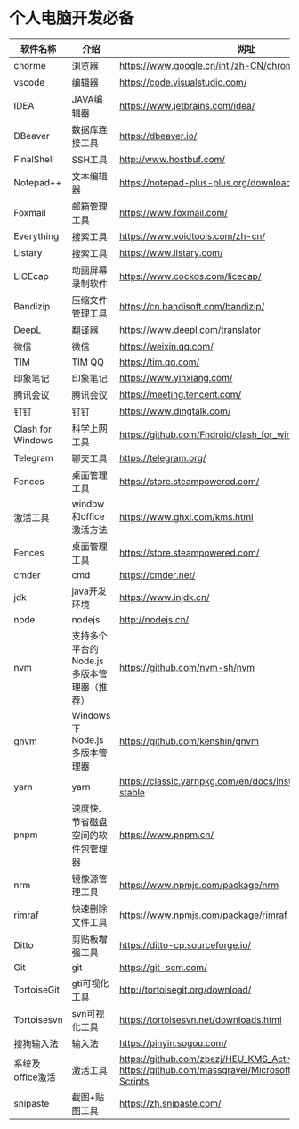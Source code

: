 # 个人电脑开发必备

| 软件名称 | 介绍 | 网址 |
| --- | --- | --- |
|chorme|浏览器|https://www.google.cn/intl/zh-CN/chrome/|
|vscode|编辑器|https://code.visualstudio.com/|
|IDEA|JAVA编辑器|https://www.jetbrains.com/idea/|
|DBeaver|数据库连接工具|https://dbeaver.io/|
|FinalShell|SSH工具|http://www.hostbuf.com/|
|Notepad++|文本编辑器|https://notepad-plus-plus.org/downloads//|
|Foxmail|邮箱管理工具|https://www.foxmail.com/|
|Everything|搜索工具|https://www.voidtools.com/zh-cn/|
|Listary|搜索工具|https://www.listary.com/|
|LICEcap|动画屏幕录制软件|https://www.cockos.com/licecap/|
|Bandizip|压缩文件管理工具|https://cn.bandisoft.com/bandizip/|
|DeepL|翻译器|https://www.deepl.com/translator|
|微信|微信|https://weixin.qq.com/|
|TIM|TIM QQ|https://tim.qq.com/|
|印象笔记|印象笔记|https://www.yinxiang.com/|
|腾讯会议|腾讯会议|https://meeting.tencent.com/|
|钉钉|钉钉|https://www.dingtalk.com/|
|Clash for Windows|科学上网工具|https://github.com/Fndroid/clash_for_windows_pkg/releases|
|Telegram|聊天工具|https://telegram.org/|
|Fences|桌面管理工具|https://store.steampowered.com/|
|激活工具|window和office激活方法|https://www.ghxi.com/kms.html|
|Fences|桌面管理工具|https://store.steampowered.com/|
|cmder|cmd|https://cmder.net/|
|jdk|java开发环境|https://www.injdk.cn/|
|node|nodejs|http://nodejs.cn/|
|nvm|支持多个平台的 Node.js 多版本管理器（推荐）|https://github.com/nvm-sh/nvm|
|gnvm|Windows 下 Node.js 多版本管理器|https://github.com/kenshin/gnvm|
|yarn|yarn|https://classic.yarnpkg.com/en/docs/install#windows-stable|
|pnpm|速度快、节省磁盘空间的软件包管理器|https://www.pnpm.cn/|
|nrm|镜像源管理工具|https://www.npmjs.com/package/nrm|
|rimraf|快速删除文件工具|https://www.npmjs.com/package/rimraf|
|Ditto|剪贴板增强工具|https://ditto-cp.sourceforge.io/|
|Git|git|https://git-scm.com/|
|TortoiseGit|gti可视化工具|http://tortoisegit.org/download/|
|Tortoisesvn|svn可视化工具|https://tortoisesvn.net/downloads.html|
|搜狗输入法|输入法|https://pinyin.sogou.com/|
|系统及office激活|激活工具|https://github.com/zbezj/HEU_KMS_Activator  https://github.com/massgravel/Microsoft-Activation-Scripts|
|snipaste| 截图+贴图工具|https://zh.snipaste.com/   |



